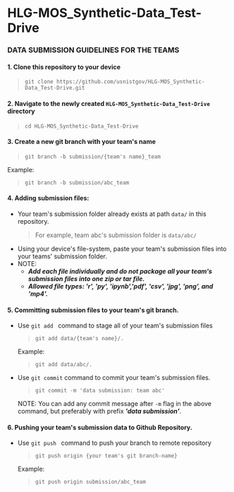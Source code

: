 # HLG-MOS_Synthetic-Data_Test-Drive

### DATA SUBMISSION GUIDELINES FOR THE TEAMS
#### 1. Clone this repository to your device
>`git clone https://github.com/usnistgov/HLG-MOS_Synthetic-Data_Test-Drive.git`


#### 2. Navigate to the newly created `HLG-MOS_Synthetic-Data_Test-Drive` directory
> `cd HLG-MOS_Synthetic-Data_Test-Drive`


#### 3. Create a new git branch with your team's name  
>`git branch -b submission/{team's name}_team`

Example:  

> `git branch -b submission/abc_team`


#### 4. Adding submission files:
  * Your team's submission folder already exists at path `data/` in this repository.  
    >For example, team abc's submission folder is `data/abc/`
  * Using your device's file-system, paste your team's submission files into your teams' submission folder.
  * NOTE:
    * ***Add each file individually and do not package all your team's submission files into one zip or tar file.***
    * ***Allowed file types: 'r', 'py', 'ipynb','pdf', 'csv', 'jpg', 'png', and 'mp4'.***

#### 5. Committing submission files to your team's git branch.
  * Use `git add ` command to stage all of your team's submission files
    > `git add data/{team's name}/.`
    
    Example:

    > `git add data/abc/.`
  
  * Use `git commit` command to commit your team's submission files.
    > `git commit -m 'data submission: team abc'`  
    
    NOTE: You can add any commit message after `-m` flag in the above command, but preferably with prefix ***'data submission'***.

#### 6. Pushing your team's submission data to Github Repository.
  * Use `git push ` command to push your branch to remote repository
    > `git push origin {your team's git branch-name}`
    
    Example:

    > `git push origin submission/abc_team`

